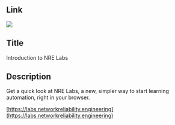 ## Link

[![](http://img.youtube.com/vi/YhbWBX71yGQ/0.jpg)](https://www.youtube.com/watch?v=YhbWBX71yGQ)

## Title

Introduction to NRE Labs

## Description

Get a quick look at NRE Labs, a new, simpler way to start learning automation, right in your browser.

[https://labs.networkreliability.engineering](https://labs.networkreliability.engineering)

